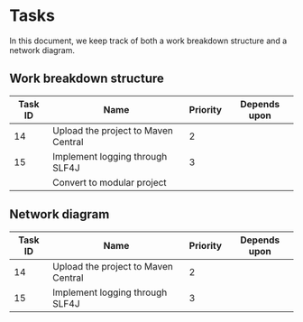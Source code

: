 # Tasks

In this document, we keep track of both a work breakdown structure and a network diagram.

## Work breakdown structure

| Task ID | Name                                | Priority | Depends upon |
| ------- | ----------------------------------- | -------- | ------------ |
| 14      | Upload the project to Maven Central | 2        |              |
| 15      | Implement logging through SLF4J     | 3        |              |
||Convert to modular project||

## Network diagram

| Task ID | Name                                | Priority | Depends upon |
| ------- | ----------------------------------- | -------- | ------------ |
| 14      | Upload the project to Maven Central | 2        |              |
| 15      | Implement logging through SLF4J     | 3        |              |
